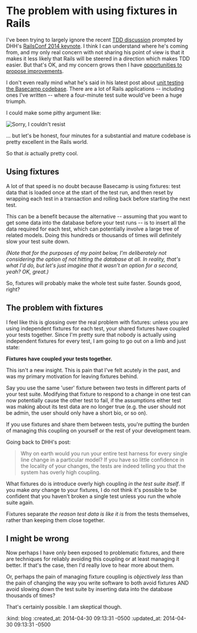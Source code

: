 The problem with using fixtures in Rails
========================================

I've been trying to largely ignore the recent [TDD discussion][dhh-tdd] prompted by DHH's [RailsConf 2014 keynote][keynote]. I think I can understand where he's coming from, and my only real concern with not sharing his point of view is that it makes it less likely that Rails will be steered in a direction which makes TDD easier. But that's OK, and my concern grows then I have [opportunities to propose improvements][rails-contributing].

I don't even really mind what he's said in his latest post about [unit testing the Basecamp codebase][dhh-fixtures]. There are a lot of Rails applications -- including ones I've written -- where a four-minute test suite would've been a huge triumph.

I could make some pithy argument like:

![Sorry, I couldn't resist](http://www.livememe.com/2loamu9.jpg)

... but let's be honest, four minutes for a substantial and mature codebase is pretty excellent in the Rails world.

So that *is* actually pretty cool.


## Using fixtures

A lot of that speed is no doubt because Basecamp is using fixtures: test data that is loaded once at the start of the test run, and then reset by wrapping each test in a transaction and rolling back before starting the next test.

This can be a benefit because the alternative -- assuming that you want to get some data into the database before your test runs -- is to insert all the data required for each test, which can potentially involve a large tree of related models. Doing this hundreds or thousands of times will definitely slow your test suite down.

_(Note that for the purposes of my point below, I'm deliberately not considering the option of not hitting the database at all. In reality, that's what I'd do, but let's just imagine that it wasn't an option for a second, yeah? OK, great.)_

So, fixtures will probably make the whole test suite faster. Sounds good, right?


## The problem with fixtures

I feel like this is glossing over the real problem with fixtures: unless you are using independent fixtures for each test, your shared fixtures have coupled your tests together. Since I'm pretty sure that nobody is actually using independent fixtures for every test, I am going to go out on a limb and just state:

**Fixtures have coupled your tests together.**

This isn't a new insight. This is pain that I've felt acutely in the past, and was my primary motivation for leaving fixtures behind.

Say you use the same 'user' fixture between two tests in different parts of your test suite. Modifying that fixture to respond to a change in one test can now potentially cause the other test to fail, if the assumptions either test was making about its test data are no longer true (e.g. the user should not be admin, the user should only have a short bio, or so on).

If you use fixtures and share them between tests, you're putting the burden of managing this coupling on yourself or the rest of your development team.

Going back to DHH's post:

> Why on earth would you run your entire test harness for every single line change in a particular model? If you have so little confidence in the locality of your changes, the tests are indeed telling you that the system has overly high coupling.

What fixtures do is introduce overly high coupling *in the test suite itself*. If you make *any* change to your fixtures, I do not think it's possible to be confident that you haven't broken a single test unless you run the whole suite again.

Fixtures separate _the reason test data is like it is_ from the tests themselves, rather than keeping them close together.

## I might be wrong

Now perhaps I have only been exposed to problematic fixtures, and there are techniques for reliably avoiding this coupling or at least managing it better. If that's the case, then I'd really love to hear more about them.

Or, perhaps the pain of managing fixture coupling is *objectively less* than the pain of changing the way you write software to both avoid fixtures AND avoid slowing down the test suite by inserting data into the database thousands of times?

That's certainly possible. I am skeptical though.


[dhh-tdd]: http://david.heinemeierhansson.com/2014/tdd-is-dead-long-live-testing.html
[keynote]: http://www.justin.tv/confreaks/b/522089408
[rails-contributing]: https://github.com/rails/rails/blob/master/CONTRIBUTING.md
[dhh-fixtures]: http://david.heinemeierhansson.com/2014/slow-database-test-fallacy.html

:kind: blog
:created_at: 2014-04-30 09:13:31 -0500
:updated_at: 2014-04-30 09:13:31 -0500
